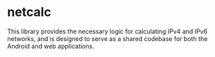 # netcalc
This library provides the necessary logic for calculating IPv4 and IPv6 networks, and is designed to serve as a shared codebase for both the Android and web applications.  